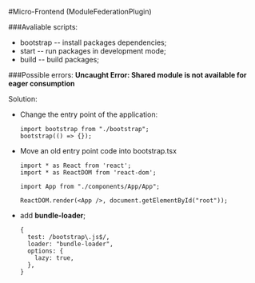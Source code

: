 #Micro-Frontend (ModuleFederationPlugin)

###Avaliable scripts:
* bootstrap -- install packages dependencies;
* start -- run packages in development mode;
* build -- build packages;

###Possible errors:
**Uncaught Error: Shared module is not available for eager consumption**

Solution:
* Change the entry point of the application:
    ```
    import bootstrap from "./bootstrap";
    bootstrap(() => {});
    ```
  
* Move an old entry point code into bootstrap.tsx
    ```
    import * as React from 'react';
    import * as ReactDOM from 'react-dom';
    
    import App from "./components/App/App";
    
    ReactDOM.render(<App />, document.getElementById("root"));
    
    ```

* add __bundle-loader__;
    ```
    {
      test: /bootstrap\.js$/,
      loader: "bundle-loader",
      options: {
        lazy: true,
      },
    }
    ```

